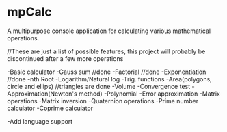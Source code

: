 # mpCalc

A multipurpose console application for calculating various mathematical operations.

//These are just a list of possible features, this project will probably be discontinued after a few more operations

-Basic calculator
-Gauss sum //done
-Factorial //done
-Exponentiation //done
-nth Root
-Logarithm/Natural log
-Trig. functions
-Area(polygons, circle and ellips) //triangles are done
-Volume
-Convergence test
-Approximation(Newton's method)
-Polynomial
-Error approximation
-Matrix operations
-Matrix inversion
-Quaternion operations
-Prime number calculator
-Coprime calculator

-Add language support
